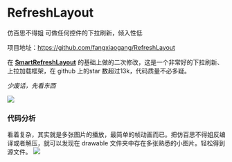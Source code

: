 # RefreshLayout
仿百思不得姐 可做任何控件的下拉刷新，倾入性低

项目地址：https://github.com/fangxiaogang/RefreshLayout

在 [**SmartRefreshLayout**](https://github.com/scwang90/SmartRefreshLayout) 的基础上做的二次修改，这是一个非常好的下拉刷新、上拉加载框架，在 github 上的star 数超过13k，代码质量不必多疑。



*少废话，先看东西*


![](http://onfkdy4l9.bkt.clouddn.com/333.gif)

### 代码分析

看着复杂，其实就是多张图片的播放，最简单的帧动画而已。把仿百思不得姐反编译或者解压，就可以发现在 drawable 文件夹中存在多张熟悉的小图片。轻松得到源文件。
![](http://onfkdy4l9.bkt.clouddn.com/333.gif)

